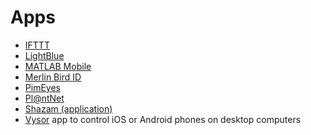 # Apps
* [IFTTT](https://en.wikipedia.org/wiki/IFTTT)
* [LightBlue](https://punchthrough.com/lightblue/)
* [MATLAB Mobile](https://www.mathworks.com/products/matlab-mobile.html)
* [Merlin Bird ID](https://merlin.allaboutbirds.org/)
* [PimEyes](https://pimeyes.com/)
* [Pl@ntNet](https://en.wikipedia.org/wiki/Pl@ntNet)
* [Shazam (application)](https://en.wikipedia.org/wiki/Shazam_(application))
* [Vysor](https://github.com/koush/vysor.io) app to control iOS or Android phones on desktop computers
